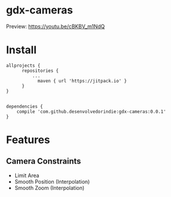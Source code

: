 # gdx-cameras

Preview: https://youtu.be/cBKBV_m1NdQ

# Install

    allprojects {
		  repositories {
			  ...
			    maven { url 'https://jitpack.io' }
		  }
    }
  
  
    dependencies {
	    compile 'com.github.desenvolvedorindie:gdx-cameras:0.0.1'
    }

# Features

## Camera Constraints

- Limit Area
- Smooth Position (Interpolation)
- Smooth Zoom (Interpolation)
